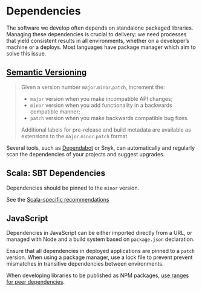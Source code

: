 # Dependencies

The software we develop often depends on standalone packaged libraries.
Managing these dependencies is crucial to delivery: we need processes that yield
consistent results in all environments, whether on a developer’s machine or a
deploys. Most languages have package manager which aim to solve this issue.

## [Semantic Versioning][]

> Given a version number `major`.`minor`.`patch`, increment the:
>
> - `major` version when you make incompatible API changes;
> - `minor` version when you add functionality in a backwards compatible manner;
> - `patch` version when you make backwards compatible bug fixes.
>
> Additional labels for pre-release and build metadata are available as extensions to the `major`.`minor`.`patch` format.

Several tools, such as [Dependabot][] or Snyk, can automatically and regularly
scan the dependencies of your projects and suggest upgrades.

[Semantic Versioning]: https://semver.org/
[Dependabot]: https://github.com/guardian/configs/blob/main/.github/dependabot.yml

## Scala: SBT Dependencies

Dependencies should be pinned to the `minor` version.

See the [Scala-specific recommendations](./scala.md)

## JavaScript

Dependencies in JavaScript can be either imported directly from a URL,
or managed with Node and a build system based on `package.json` declaration.

Ensure that all dependencies in deployed applications are pinned to a `patch` version.
When using a package manager, use a lock file to prevent prevent mismatches in transitive
dependencies between environments.

When developing libraries to be published as NPM packages,
[use ranges for peer dependencies](./npm-packages.md#peerDependencies).
